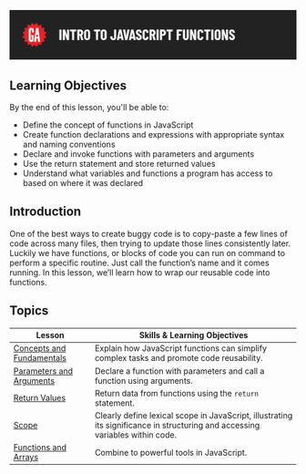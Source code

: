 ![Intro to JavaScript Functions](./assets/hero.png)

## Learning Objectives

By the end of this lesson, you'll be able to:

* Define the concept of functions in JavaScript
* Create function declarations and expressions with appropriate syntax and naming conventions
* Declare and invoke functions with parameters and arguments
* Use the return statement and store returned values
* Understand what variables and functions a program has access to based on where it was declared

## Introduction

One of the best ways to create buggy code is to copy-paste a few lines of code across many files, then trying to update those lines consistently later. Luckily we have functions, or blocks of code you can run on command to perform a specific routine. Just call the function’s name and it comes running. In this lesson, we’ll learn how to wrap our reusable code into functions.

## Topics

| Lesson | Skills & Learning Objectives |
| ------ | ---------------------------- |
| [Concepts and Fundamentals](./concepts-and-fundamentals/README.md) |  Explain how JavaScript functions can simplify complex tasks and promote code reusability. |
| [Parameters and Arguments](./parameters-and-arguments/README.md)   | Declare a function with parameters and call a function using arguments.                    |
| [Return Values](./return-values/README.md)                         | Return data from functions using the `return` statement.                                   |
| [Scope](./scope/README.md)                                         | Clearly define lexical scope in JavaScript, illustrating its significance in structuring and accessing variables within code.                          |
| [Functions and Arrays](./functions-and-arrays/README.md)           | Combine to powerful tools in JavaScript.                                                   |